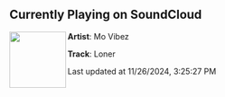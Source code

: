 ## Currently Playing on SoundCloud

[<img align="left" width="100" src="https://i1.sndcdn.com/artworks-jTq0h74UQMTxL99g-0hjTcw-t500x500.jpg">](https://soundcloud.com/mogotvibez/loner)

**Artist**: Mo Vibez 

**Track**: Loner

Last updated at 11/26/2024, 3:25:27 PM
